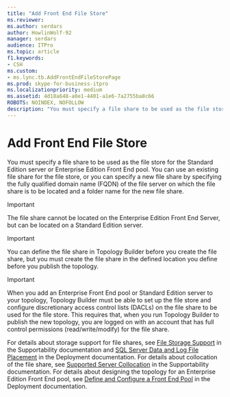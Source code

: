 ```yaml
---
title: "Add Front End File Store"
ms.reviewer: 
ms.author: serdars
author: HowlinWolf-92
manager: serdars
audience: ITPro
ms.topic: article
f1.keywords:
- CSH
ms.custom:
- ms.lync.tb.AddFrontEndFileStorePage
ms.prod: skype-for-business-itpro
ms.localizationpriority: medium
ms.assetid: 4d18a648-a0e1-4401-a1e6-7a2755ba8c66
ROBOTS: NOINDEX, NOFOLLOW
description: "You must specify a file share to be used as the file store for the Standard Edition server or Enterprise Edition Front End pool. You can use an existing file share for the file store, or you can specify a new file share by specifying the fully qualified domain name (FQDN) of the file server on which the file share is to be located and a folder name for the new file share."
---
```


# Add Front End File Store

You must specify a file share to be used as the file store for the Standard Edition server or Enterprise Edition Front End pool. You can use an existing file share for the file store, or you can specify a new file share by specifying the fully qualified domain name (FQDN) of the file server on which the file share is to be located and a folder name for the new file share.

> [!IMPORTANT]
> The file share cannot be located on the Enterprise Edition Front End Server, but can be located on a Standard Edition server.

> [!IMPORTANT]
> You can define the file share in Topology Builder before you create the file share, but you must create the file share in the defined location you define before you publish the topology.

> [!IMPORTANT]
> When you add an Enterprise Front End pool or Standard Edition server to your topology, Topology Builder must be able to set up the file store and configure discretionary access control lists (DACLs) on the file share to be used for the file store. This requires that, when you run Topology Builder to publish the new topology, you are logged on with an account that has full control permissions (read/write/modify) for the file share.

For details about storage support for file shares, see [File Storage Support](/previous-versions/office/lync-server-2013/lync-server-2013-file-storage-support) in the Supportability documentation and [SQL Server Data and Log File Placement](/previous-versions/office/lync-server-2013/lync-server-2013-sql-server-data-and-log-file-placement) in the Deployment documentation. For details about collocation of the file share, see [Supported Server Collocation](/previous-versions/office/lync-server-2013/lync-server-2013-supported-server-collocation) in the Supportability documentation. For details about designing the topology for an Enterprise Edition Front End pool, see [Define and Configure a Front End Pool](/previous-versions/office/lync-server-2013/lync-server-2013-define-and-configure-a-front-end-pool-or-standard-edition-server) in the Deployment documentation.